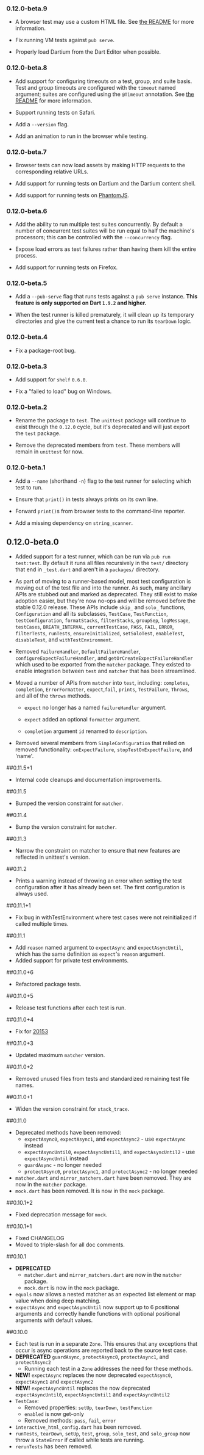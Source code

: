 ### 0.12.0-beta.9

* A browser test may use a custom HTML file. See [the README][custom html] for
  more information.

[custom html]: https://github.com/dart-lang/test/blob/master/README.md#running-tests-with-custom-html

* Fix running VM tests against `pub serve`.

* Properly load Dartium from the Dart Editor when possible.

### 0.12.0-beta.8

* Add support for configuring timeouts on a test, group, and suite basis. Test
  and group timeouts are configured with the `timeout` named argument; suites
  are configured using the `@Timeout` annotation. See [the README][timeout] for
  more information.

[timeout]: https://github.com/dart-lang/test/blob/master/README.md#timeouts

* Support running tests on Safari.

* Add a `--version` flag.

* Add an animation to run in the browser while testing.

### 0.12.0-beta.7

* Browser tests can now load assets by making HTTP requests to the corresponding
  relative URLs.

* Add support for running tests on Dartium and the Dartium content shell.

* Add support for running tests on [PhantomJS](http://phantomjs.org/).

### 0.12.0-beta.6

* Add the ability to run multiple test suites concurrently. By default a number
  of concurrent test suites will be run equal to half the machine's processors;
  this can be controlled with the `--concurrency` flag.

* Expose load errors as test failures rather than having them kill the entire
  process.

* Add support for running tests on Firefox.

### 0.12.0-beta.5

* Add a `--pub-serve` flag that runs tests against a `pub serve` instance.
  **This feature is only supported on Dart `1.9.2` and higher.**

* When the test runner is killed prematurely, it will clean up its temporary
  directories and give the current test a chance to run its `tearDown` logic.

### 0.12.0-beta.4

* Fix a package-root bug.

### 0.12.0-beta.3

* Add support for `shelf` `0.6.0`.

* Fix a "failed to load" bug on Windows.

### 0.12.0-beta.2

* Rename the package to `test`. The `unittest` package will continue to exist
  through the `0.12.0` cycle, but it's deprecated and will just export the
  `test` package.

* Remove the deprecated members from `test`. These members will remain in
  `unittest` for now.

### 0.12.0-beta.1

* Add a `--name` (shorthand `-n`) flag to the test runner for selecting which
  test to run.

* Ensure that `print()` in tests always prints on its own line.

* Forward `print()`s from browser tests to the command-line reporter.

* Add a missing dependency on `string_scanner`.

## 0.12.0-beta.0

* Added support for a test runner, which can be run via `pub run
  test:test`. By default it runs all files recursively in the `test/`
  directory that end in `_test.dart` and aren't in a `packages/` directory.

* As part of moving to a runner-based model, most test configuration is moving
  out of the test file and into the runner. As such, many ancillary APIs are
  stubbed out and marked as deprecated. They still exist to make adoption
  easier, but they're now no-ops and will be removed before the stable 0.12.0
  release. These APIs include `skip_` and `solo_` functions, `Configuration` and
  all its subclasses, `TestCase`, `TestFunction`, `testConfiguration`,
  `formatStacks`, `filterStacks`, `groupSep`, `logMessage`, `testCases`,
  `BREATH_INTERVAL`, `currentTestCase`, `PASS`, `FAIL`, `ERROR`, `filterTests`,
  `runTests`, `ensureInitialized`, `setSoloTest`, `enableTest`, `disableTest`,
  and `withTestEnvironment`.

* Removed `FailureHandler`, `DefaultFailureHandler`,
  `configureExpectFailureHandler`, and `getOrCreateExpectFailureHandler` which
  used to be exported from the `matcher` package. They existed to enable
  integration between `test` and `matcher` that has been streamlined.

* Moved a number of APIs from `matcher` into `test`, including:
  `completes`, `completion`, `ErrorFormatter`, `expect`,`fail`, `prints`,
  `TestFailure`, `Throws`, and all of the `throws` methods.

    * `expect` no longer has a named `failureHandler` argument.

    * `expect` added an optional `formatter` argument.

    * `completion` argument `id` renamed to `description`.

* Removed several members from `SimpleConfiguration` that relied on removed
  functionality: `onExpectFailure`, `stopTestOnExpectFailure`, and 'name'.

##0.11.5+1

* Internal code cleanups and documentation improvements.

##0.11.5

* Bumped the version constraint for `matcher`.

##0.11.4

* Bump the version constraint for `matcher`.

##0.11.3

* Narrow the constraint on matcher to ensure that new features are reflected in
  unittest's version.

##0.11.2

* Prints a warning instead of throwing an error when setting the test
  configuration after it has already been set. The first configuration is always
  used.

##0.11.1+1

* Fix bug in withTestEnvironment where test cases were not reinitialized if
  called multiple times.

##0.11.1

* Add `reason` named argument to `expectAsync` and `expectAsyncUntil`, which has
  the same definition as `expect`'s `reason` argument.
* Added support for private test environments.

##0.11.0+6

* Refactored package tests.

##0.11.0+5

* Release test functions after each test is run.

##0.11.0+4

* Fix for [20153](https://code.google.com/p/dart/issues/detail?id=20153)

##0.11.0+3

* Updated maximum `matcher` version.

##0.11.0+2

*  Removed unused files from tests and standardized remaining test file names.

##0.11.0+1

* Widen the version constraint for `stack_trace`.

##0.11.0

* Deprecated methods have been removed:
    * `expectAsync0`, `expectAsync1`, and `expectAsync2` - use `expectAsync`
      instead
    * `expectAsyncUntil0`, `expectAsyncUntil1`, and `expectAsyncUntil2` - use
      `expectAsyncUntil` instead
    * `guardAsync` - no longer needed
    * `protectAsync0`, `protectAsync1`, and `protectAsync2` - no longer needed
* `matcher.dart` and `mirror_matchers.dart` have been removed. They are now in
  the `matcher` package.
* `mock.dart` has been removed. It is now in the `mock` package.

##0.10.1+2

* Fixed deprecation message for `mock`.

##0.10.1+1

* Fixed CHANGELOG
* Moved to triple-slash for all doc comments.

##0.10.1

* **DEPRECATED**
    * `matcher.dart` and `mirror_matchers.dart` are now in the `matcher`
      package.
    * `mock.dart` is now in the `mock` package.
* `equals` now allows a nested matcher as an expected list element or map value
  when doing deep matching.
* `expectAsync` and `expectAsyncUntil` now support up to 6 positional arguments
  and correctly handle functions with optional positional arguments with default
  values.

##0.10.0

* Each test is run in a separate `Zone`. This ensures that any exceptions that
occur is async operations are reported back to the source test case.
* **DEPRECATED** `guardAsync`, `protectAsync0`, `protectAsync1`,
and `protectAsync2`
    * Running each test in a `Zone` addresses the need for these methods.
* **NEW!** `expectAsync` replaces the now deprecated `expectAsync0`,
    `expectAsync1` and `expectAsync2`
* **NEW!** `expectAsyncUntil` replaces the now deprecated `expectAsyncUntil0`,
    `expectAsyncUntil1` and `expectAsyncUntil2`
* `TestCase`:
    * Removed properties: `setUp`, `tearDown`, `testFunction`
    * `enabled` is now get-only
    * Removed methods: `pass`, `fail`, `error`
* `interactive_html_config.dart` has been removed.
* `runTests`, `tearDown`, `setUp`, `test`, `group`, `solo_test`, and
  `solo_group` now throw a `StateError` if called while tests are running.
* `rerunTests` has been removed.
